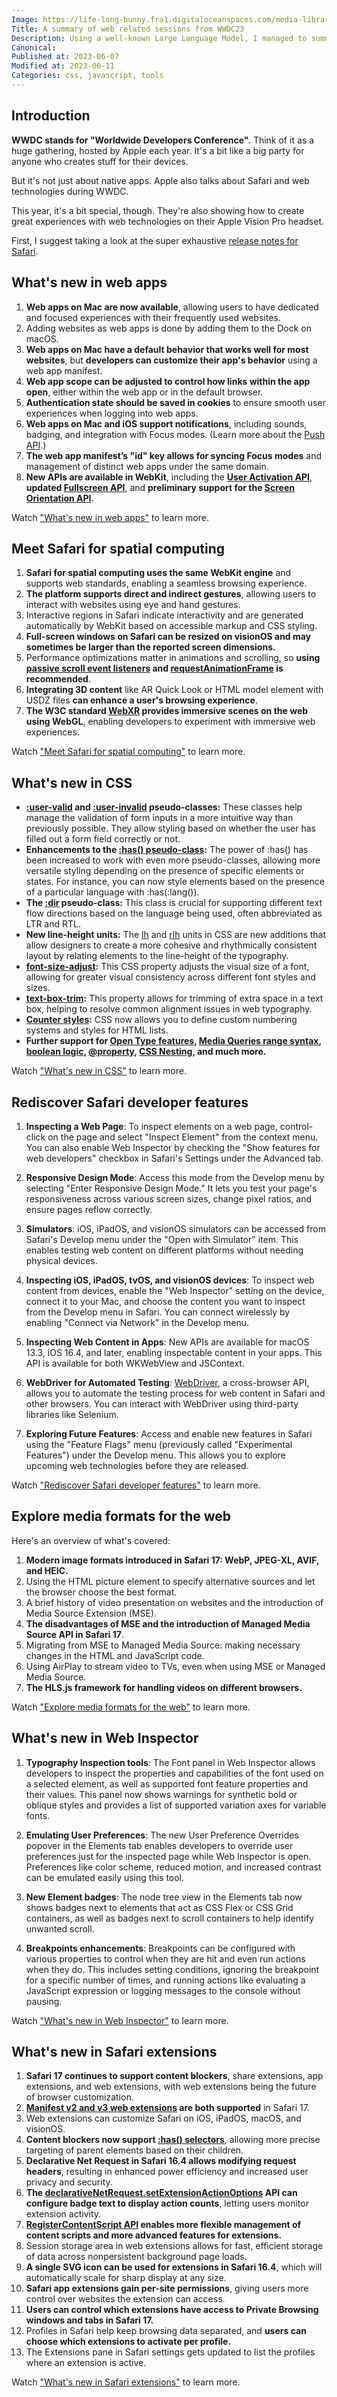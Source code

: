 ```yaml
---
Image: https://life-long-bunny.fra1.digitaloceanspaces.com/media-library/production/35/wwdc23_p75enu.png
Title: A summary of web related sessions from WWDC23
Description: Using a well-known Large Language Model, I managed to summarize every session from WWDC23 that's related to web development.
Canonical: 
Published at: 2023-06-07
Modified at: 2023-06-11
Categories: css, javascript, tools
---
```


## Introduction

**WWDC stands for "Worldwide Developers Conference".** Think of it as a huge gathering, hosted by Apple each year. It's a bit like a big party for anyone who creates stuff for their devices.

But it's not just about native apps. Apple also talks about Safari and web technologies during WWDC.

This year, it's a bit special, though. They're also showing how to create great experiences with web technologies on their Apple Vision Pro headset.

First, I suggest taking a look at the super exhaustive [release notes for Safari](https://developer.apple.com/documentation/safari-release-notes).

## What's new in web apps

1. **Web apps on Mac are now available**, allowing users to have dedicated and focused experiences with their frequently used websites.
2. Adding websites as web apps is done by adding them to the Dock on macOS.
3. **Web apps on Mac have a default behavior that works well for most websites**, but **developers can customize their app's behavior** using a web app manifest.
4. **Web app scope can be adjusted to control how links within the app open**, either within the web app or in the default browser.
5. **Authentication state should be saved in cookies** to ensure smooth user experiences when logging into web apps.
6. **Web apps on Mac and iOS support notifications**, including sounds, badging, and integration with Focus modes. (Learn more about the [Push API](https://developer.mozilla.org/en-US/docs/Web/API/Push_API).)
7. **The web app manifest’s "id" key allows for syncing Focus modes** and management of distinct web apps under the same domain.
8. **New APIs are available in WebKit**, including the **[User Activation API](https://developer.mozilla.org/en-US/docs/Web/API/UserActivation)**, **updated [Fullscreen API](https://developer.mozilla.org/en-US/docs/Web/API/Fullscreen_API)**, and **preliminary support for the [Screen Orientation API](https://developer.mozilla.org/en-US/docs/Web/API/Screen/orientation)**.

Watch ["What's new in web apps"](https://developer.apple.com/videos/play/wwdc2023/10120/) to learn more.

## Meet Safari for spatial computing

1. **Safari for spatial computing uses the same WebKit engine** and supports web standards, enabling a seamless browsing experience.
2. **The platform supports direct and indirect gestures**, allowing users to interact with websites using eye and hand gestures.
3. Interactive regions in Safari indicate interactivity and are generated automatically by WebKit based on accessible markup and CSS styling.
4. **Full-screen windows on Safari can be resized on visionOS and may sometimes be larger than the reported screen dimensions.**
5. Performance optimizations matter in animations and scrolling, so **using [passive scroll event listeners](https://developer.chrome.com/en/docs/lighthouse/best-practices/uses-passive-event-listeners/) and [requestAnimationFrame](https://developer.mozilla.org/en-US/docs/Web/API/window/requestAnimationFrame) is recommended**.
6. **Integrating 3D content** like AR Quick Look or HTML model element with USDZ files **can enhance a user's browsing experience**.
7. **The W3C standard [WebXR](https://developer.mozilla.org/en-US/docs/Web/API/WebXR_Device_API) provides immersive scenes on the web using WebGL**, enabling developers to experiment with immersive web experiences.

Watch ["Meet Safari for spatial computing"](https://developer.apple.com/wwdc23/10279) to learn more.

## What's new in CSS

- **[:user-valid](https://developer.mozilla.org/en-US/docs/Web/CSS/:user-valid) and [:user-invalid](https://developer.mozilla.org/en-US/docs/Web/CSS/:user-invalid) pseudo-classes:** These classes help manage the validation of form inputs in a more intuitive way than previously possible. They allow styling based on whether the user has filled out a form field correctly or not.
- **Enhancements to the [:has() pseudo-class](https://developer.mozilla.org/en-US/docs/Web/CSS/:has):** The power of :has() has been increased to work with even more pseudo-classes, allowing more versatile styling depending on the presence of specific elements or states. For instance, you can now style elements based on the presence of a particular language with :has(:lang()).
- **The [:dir](https://developer.mozilla.org/en-US/docs/Web/CSS/:dir) pseudo-class:** This class is crucial for supporting different text flow directions based on the language being used, often abbreviated as LTR and RTL.
- **New line-height units:** The [lh](https://developer.mozilla.org/fr/docs/Web/CSS/length#lh) and [rlh](https://developer.mozilla.org/fr/docs/Web/CSS/length#rlh) units in CSS are new additions that allow designers to create a more cohesive and rhythmically consistent layout by relating elements to the line-height of the typography.
- **[font-size-adjust](https://developer.mozilla.org/en-US/docs/Web/CSS/font-size-adjust):** This CSS property adjusts the visual size of a font, allowing for greater visual consistency across different font styles and sizes.
- **[text-box-trim](https://css-tricks.com/leading-trim-the-future-of-digital-typesetting/):** This property allows for trimming of extra space in a text box, helping to resolve common alignment issues in web typography.
- **[Counter styles](https://developer.mozilla.org/en-US/docs/Web/CSS/@counter-style):** CSS now allows you to define custom numbering systems and styles for HTML lists.
- **Further support for [Open Type features](https://developer.mozilla.org/en-US/docs/Web/CSS/CSS_fonts/OpenType_fonts_guide), [Media Queries range syntax](https://css-tricks.com/the-new-css-media-query-range-syntax/), [boolean logic](https://css-tricks.com/logical-operations-with-css-variables/), [@property](https://developer.mozilla.org/en-US/docs/Web/CSS/@property), [CSS Nesting](https://webkit.org/blog/13813/try-css-nesting-today-in-safari-technology-preview/), and much more.**

Watch ["What's new in CSS"](https://developer.apple.com/wwdc23/10121) to learn more.

## Rediscover Safari developer features

1. **Inspecting a Web Page**: To inspect elements on a web page, control-click on the page and select "Inspect Element" from the context menu. You can also enable Web Inspector by checking the "Show features for web developers" checkbox in Safari's Settings under the Advanced tab.

2. **Responsive Design Mode**: Access this mode from the Develop menu by selecting "Enter Responsive Design Mode." It lets you test your page's responsiveness across various screen sizes, change pixel ratios, and ensure pages reflow correctly.

3. **Simulators**: iOS, iPadOS, and visionOS simulators can be accessed from Safari's Develop menu under the "Open with Simulator" item. This enables testing web content on different platforms without needing physical devices.

4. **Inspecting iOS, iPadOS, tvOS, and visionOS devices**: To inspect web content from devices, enable the "Web Inspector" setting on the device, connect it to your Mac, and choose the content you want to inspect from the Develop menu in Safari. You can connect wirelessly by enabling "Connect via Network" in the Develop menu.

5. **Inspecting Web Content in Apps**: New APIs are available for macOS 13.3, iOS 16.4, and later, enabling inspectable content in your apps. This API is available for both WKWebView and JSContext.

6. **WebDriver for Automated Testing**: [WebDriver](https://www.selenium.dev/documentation/webdriver/), a cross-browser API, allows you to automate the testing process for web content in Safari and other browsers. You can interact with WebDriver using third-party libraries like Selenium.

7. **Exploring Future Features**: Access and enable new features in Safari using the "Feature Flags" menu (previously called "Experimental Features") under the Develop menu. This allows you to explore upcoming web technologies before they are released.

Watch ["Rediscover Safari developer features"](https://developer.apple.com/wwdc23/10262) to learn more.

## Explore media formats for the web

Here's an overview of what's covered:

1. **Modern image formats introduced in Safari 17: WebP, JPEG-XL, AVIF, and HEIC.**
2. Using the HTML picture element to specify alternative sources and let the browser choose the best format.
3. A brief history of video presentation on websites and the introduction of Media Source Extension (MSE).
4. **The disadvantages of MSE and the introduction of Managed Media Source API in Safari 17**.
5. Migrating from MSE to Managed Media Source: making necessary changes in the HTML and JavaScript code.
6. Using AirPlay to stream video to TVs, even when using MSE or Managed Media Source.
7. **The HLS.js framework for handling videos on different browsers.**

Watch ["Explore media formats for the web"](https://developer.apple.com/wwdc23/10122) to learn more.

## What's new in Web Inspector

1. **Typography Inspection tools**: The Font panel in Web Inspector allows developers to inspect the properties and capabilities of the font used on a selected element, as well as supported font feature properties and their values. This panel now shows warnings for synthetic bold or oblique styles and provides a list of supported variation axes for variable fonts.

2. **Emulating User Preferences**: The new User Preference Overrides popover in the Elements tab enables developers to override user preferences just for the inspected page while Web Inspector is open. Preferences like color scheme, reduced motion, and increased contrast can be emulated easily using this tool.

3. **New Element badges**: The node tree view in the Elements tab now shows badges next to elements that act as CSS Flex or CSS Grid containers, as well as badges next to scroll containers to help identify unwanted scroll. 

4. **Breakpoints enhancements**: Breakpoints can be configured with various properties to control when they are hit and even run actions when they do. This includes setting conditions, ignoring the breakpoint for a specific number of times, and running actions like evaluating a JavaScript expression or logging messages to the console without pausing.

Watch ["What's new in Web Inspector"](https://developer.apple.com/wwdc23/10118) to learn more.

## What's new in Safari extensions

1. **Safari 17 continues to support content blockers**, share extensions, app extensions, and web extensions, with web extensions being the future of browser customization.
2. **[Manifest v2 and v3 web extensions](https://developer.mozilla.org/en-US/docs/Mozilla/Add-ons/WebExtensions/manifest.json) are both supported** in Safari 17.
3. Web extensions can customize Safari on iOS, iPadOS, macOS, and visionOS.
4. **Content blockers now support [:has() selectors](https://developer.mozilla.org/fr/docs/Web/CSS/:has)**, allowing more precise targeting of parent elements based on their children.
5. **Declarative Net Request in Safari 16.4 allows modifying request headers**, resulting in enhanced power efficiency and increased user privacy and security.
6. **The [declarativeNetRequest.setExtensionActionOptions](https://developer.mozilla.org/en-US/docs/Mozilla/Add-ons/WebExtensions/API/declarativeNetRequest/setExtensionActionOptions) API can configure badge text to display action counts**, letting users monitor extension activity.
7. **[RegisterContentScript API](https://developer.mozilla.org/en-US/docs/Mozilla/Add-ons/WebExtensions/API/scripting/registerContentScripts) enables more flexible management of content scripts and more advanced features for extensions.**
8. Session storage area in web extensions allows for fast, efficient storage of data across nonpersistent background page loads.
9. **A single SVG icon can be used for extensions in Safari 16.4**, which will automatically scale for sharp display at any size.
10. **Safari app extensions gain per-site permissions**, giving users more control over websites the extension can access.
11. **Users can control which extensions have access to Private Browsing windows and tabs in Safari 17.**
12. Profiles in Safari help keep browsing data separated, and **users can choose which extensions to activate per profile.**
13. The Extensions pane in Safari settings gets updated to list the profiles where an extension is active.

Watch ["What's new in Safari extensions"](https://developer.apple.com/wwdc23/10119) to learn more.


